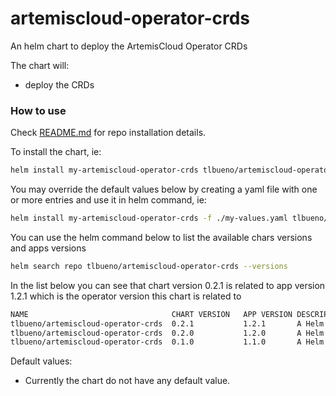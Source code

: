 # artemiscloud-operator-crds

An helm chart to deploy the ArtemisCloud Operator CRDs

The chart will:
- deploy the CRDs

### How to use

Check [README.md](../../README.md) for repo installation details.

To install the chart, ie:
```sh
helm install my-artemiscloud-operator-crds tlbueno/artemiscloud-operator-crds
```

You may override the default values below by creating a yaml file with one or more entries and use it in helm command, ie:
```sh
helm install my-artemiscloud-operator-crds -f ./my-values.yaml tlbueno/artemiscloud-operator-crds
```

You can use the helm command below to list the available chars versions and apps versions
```sh
helm search repo tlbueno/artemiscloud-operator-crds --versions
```

In the list below you can see that chart version 0.2.1 is related to app version 1.2.1 which is the operator version this chart is related to
```sh
NAME                              	CHART VERSION	APP VERSION	DESCRIPTION                                       
tlbueno/artemiscloud-operator-crds	0.2.1        	1.2.1      	A Helm chart to install ArtemisCloud Operator CRDs
tlbueno/artemiscloud-operator-crds	0.2.0        	1.2.0      	A Helm chart to install ArtemisCloud Operator CRDs
tlbueno/artemiscloud-operator-crds	0.1.0        	1.1.0      	A Helm chart to install ArtemisCloud Operator CRDs
```

Default values:
- Currently the chart do not have any default value.

